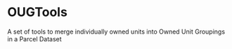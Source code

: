 # OUGTools
 A set of tools to merge individually owned units into Owned Unit Groupings in a Parcel Dataset
